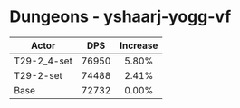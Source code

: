 # Dungeons - yshaarj-yogg-vf
| Actor | DPS | Increase |
|---|:---:|:---:|
|T29-2_4-set|76950|5.80%|
|T29-2-set|74488|2.41%|
|Base|72732|0.00%|
